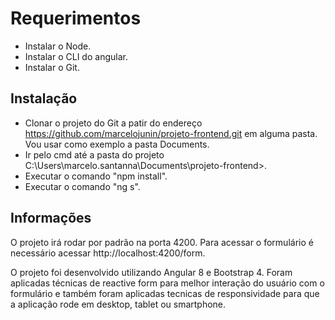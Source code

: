 # Requerimentos

- Instalar o Node.
- Instalar o CLI do angular.
- Instalar o Git.

## Instalação

- Clonar o projeto do Git a patir do endereço https://github.com/marcelojunin/projeto-frontend.git em alguma pasta. Vou usar como exemplo a pasta Documents.
- Ir pelo cmd até a pasta do projeto C:\Users\marcelo.santanna\Documents\projeto-frontend>.
- Executar o comando "npm install".
- Executar o comando "ng s".

## Informações

O projeto irá rodar por padrão na porta 4200. Para acessar o formulário é necessário acessar http://localhost:4200/form.

O projeto foi desenvolvido utilizando Angular 8 e Bootstrap 4. Foram aplicadas técnicas de reactive form para melhor interação do usuário com o formulário e também foram aplicadas tecnicas de responsividade para que a aplicação rode em desktop, tablet ou smartphone.
